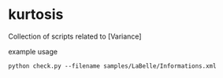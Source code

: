 # kurtosis

Collection of scripts related to [Variance]

example usage
```
python check.py --filename samples/LaBelle/Informations.xml
```
